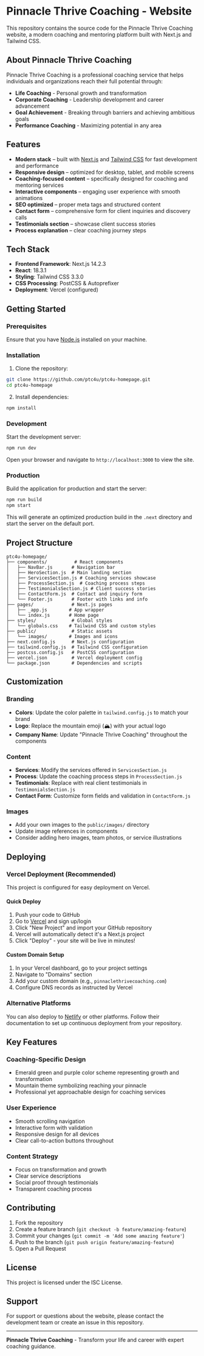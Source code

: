 # Pinnacle Thrive Coaching - Website

This repository contains the source code for the Pinnacle Thrive Coaching website, a modern coaching and mentoring platform built with Next.js and Tailwind CSS.

## About Pinnacle Thrive Coaching

Pinnacle Thrive Coaching is a professional coaching service that helps individuals and organizations reach their full potential through:

- **Life Coaching** - Personal growth and transformation
- **Corporate Coaching** - Leadership development and career advancement
- **Goal Achievement** - Breaking through barriers and achieving ambitious goals
- **Performance Coaching** - Maximizing potential in any area

## Features

- **Modern stack** – built with [Next.js](https://nextjs.org/) and [Tailwind CSS](https://tailwindcss.com/) for fast development and performance
- **Responsive design** – optimized for desktop, tablet, and mobile screens
- **Coaching-focused content** – specifically designed for coaching and mentoring services
- **Interactive components** – engaging user experience with smooth animations
- **SEO optimized** – proper meta tags and structured content
- **Contact form** – comprehensive form for client inquiries and discovery calls
- **Testimonials section** – showcase client success stories
- **Process explanation** – clear coaching journey steps

## Tech Stack

- **Frontend Framework**: Next.js 14.2.3
- **React**: 18.3.1
- **Styling**: Tailwind CSS 3.3.0
- **CSS Processing**: PostCSS & Autoprefixer
- **Deployment**: Vercel (configured)

## Getting Started

### Prerequisites

Ensure that you have [Node.js](https://nodejs.org/) installed on your machine.

### Installation

1. Clone the repository:
```bash
git clone https://github.com/ptc4u/ptc4u-homepage.git
cd ptc4u-homepage
```

2. Install dependencies:
```bash
npm install
```

### Development

Start the development server:

```bash
npm run dev
```

Open your browser and navigate to `http://localhost:3000` to view the site.

### Production

Build the application for production and start the server:

```bash
npm run build
npm start
```

This will generate an optimized production build in the `.next` directory and start the server on the default port.

## Project Structure

```
ptc4u-homepage/
├── components/          # React components
│   ├── NavBar.js       # Navigation bar
│   ├── HeroSection.js  # Main landing section
│   ├── ServicesSection.js # Coaching services showcase
│   ├── ProcessSection.js  # Coaching process steps
│   ├── TestimonialsSection.js # Client success stories
│   ├── ContactForm.js  # Contact and inquiry form
│   └── Footer.js       # Footer with links and info
├── pages/              # Next.js pages
│   ├── _app.js        # App wrapper
│   └── index.js       # Home page
├── styles/             # Global styles
│   └── globals.css    # Tailwind CSS and custom styles
├── public/             # Static assets
│   └── images/        # Images and icons
├── next.config.js      # Next.js configuration
├── tailwind.config.js  # Tailwind CSS configuration
├── postcss.config.js   # PostCSS configuration
├── vercel.json         # Vercel deployment config
└── package.json        # Dependencies and scripts
```

## Customization

### Branding
- **Colors**: Update the color palette in `tailwind.config.js` to match your brand
- **Logo**: Replace the mountain emoji (🏔️) with your actual logo
- **Company Name**: Update "Pinnacle Thrive Coaching" throughout the components

### Content
- **Services**: Modify the services offered in `ServicesSection.js`
- **Process**: Update the coaching process steps in `ProcessSection.js`
- **Testimonials**: Replace with real client testimonials in `TestimonialsSection.js`
- **Contact Form**: Customize form fields and validation in `ContactForm.js`

### Images
- Add your own images to the `public/images/` directory
- Update image references in components
- Consider adding hero images, team photos, or service illustrations

## Deploying

### Vercel Deployment (Recommended)

This project is configured for easy deployment on Vercel.

#### Quick Deploy

1. Push your code to GitHub
2. Go to [Vercel](https://vercel.com/) and sign up/login
3. Click "New Project" and import your GitHub repository
4. Vercel will automatically detect it's a Next.js project
5. Click "Deploy" - your site will be live in minutes!

#### Custom Domain Setup

1. In your Vercel dashboard, go to your project settings
2. Navigate to "Domains" section
3. Add your custom domain (e.g., `pinnaclethrivecoaching.com`)
4. Configure DNS records as instructed by Vercel

### Alternative Platforms

You can also deploy to [Netlify](https://www.netlify.com/) or other platforms. Follow their documentation to set up continuous deployment from your repository.

## Key Features

### Coaching-Specific Design
- Emerald green and purple color scheme representing growth and transformation
- Mountain theme symbolizing reaching your pinnacle
- Professional yet approachable design for coaching services

### User Experience
- Smooth scrolling navigation
- Interactive form with validation
- Responsive design for all devices
- Clear call-to-action buttons throughout

### Content Strategy
- Focus on transformation and growth
- Clear service descriptions
- Social proof through testimonials
- Transparent coaching process

## Contributing

1. Fork the repository
2. Create a feature branch (`git checkout -b feature/amazing-feature`)
3. Commit your changes (`git commit -m 'Add some amazing feature'`)
4. Push to the branch (`git push origin feature/amazing-feature`)
5. Open a Pull Request

## License

This project is licensed under the ISC License.

## Support

For support or questions about the website, please contact the development team or create an issue in this repository.

---

**Pinnacle Thrive Coaching** - Transform your life and career with expert coaching guidance.